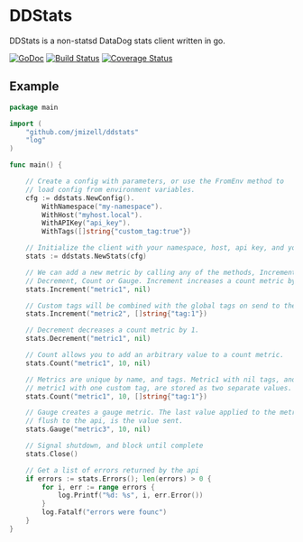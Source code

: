 # DDStats
DDStats is a non-statsd DataDog stats client written in go. 

[![GoDoc](https://godoc.org/github.com/jmizell/ddstats?status.svg)](https://godoc.org/github.com/jmizell/ddstats)
[![Build Status](https://travis-ci.org/jmizell/ddstats.svg?branch=master)](https://travis-ci.org/jmizell/ddstats)
[![Coverage Status](https://coveralls.io/repos/github/jmizell/ddstats/badge.svg?branch=master)](https://coveralls.io/github/jmizell/ddstats?branch=master)

## Example
```go
package main

import (
	"github.com/jmizell/ddstats"
	"log"
)

func main() {

	// Create a config with parameters, or use the FromEnv method to
	// load config from environment variables.
	cfg := ddstats.NewConfig().
		WithNamespace("my-namespace").
		WithHost("myhost.local").
		WithAPIKey("api_key").
		WithTags([]string{"custom_tag:true"})

	// Initialize the client with your namespace, host, api key, and your global tags
	stats := ddstats.NewStats(cfg)

	// We can add a new metric by calling any of the methods, Increment,
	// Decrement, Count or Gauge. Increment increases a count metric by one.
	stats.Increment("metric1", nil)

	// Custom tags will be combined with the global tags on send to the api.
	stats.Increment("metric2", []string{"tag:1"})

	// Decrement decreases a count metric by 1.
	stats.Decrement("metric1", nil)

	// Count allows you to add an arbitrary value to a count metric.
	stats.Count("metric1", 10, nil)

	// Metrics are unique by name, and tags. Metric1 with nil tags, and
	// metric1 with one custom tag, are stored as two separate values.
	stats.Count("metric1", 10, []string{"tag:1"})

	// Gauge creates a gauge metric. The last value applied to the metric before
	// flush to the api, is the value sent.
	stats.Gauge("metric3", 10, nil)

	// Signal shutdown, and block until complete
	stats.Close()

	// Get a list of errors returned by the api
	if errors := stats.Errors(); len(errors) > 0 {
		for i, err := range errors {
			log.Printf("%d: %s", i, err.Error())
		}
		log.Fatalf("errors were founc")
	}
}
```